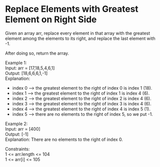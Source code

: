 # Replace Elements with Greatest Element on Right Side

Given an array arr, replace every element in that array with the greatest element among the elements to its right, and replace the last element with -1.  

After doing so, return the array.   

Example 1:  
Input: arr = [17,18,5,4,6,1]  
Output: [18,6,6,6,1,-1]  
Explanation:   
- index 0 --> the greatest element to the right of index 0 is index 1 (18).  
- index 1 --> the greatest element to the right of index 1 is index 4 (6).  
- index 2 --> the greatest element to the right of index 2 is index 4 (6).  
- index 3 --> the greatest element to the right of index 3 is index 4 (6).  
- index 4 --> the greatest element to the right of index 4 is index 5 (1).  
- index 5 --> there are no elements to the right of index 5, so we put -1.  

Example 2:  
Input: arr = [400]  
Output: [-1]  
Explanation: There are no elements to the right of index 0.  

Constraints:  
1 <= arr.length <= 104  
1 <= arr[i] <= 105  